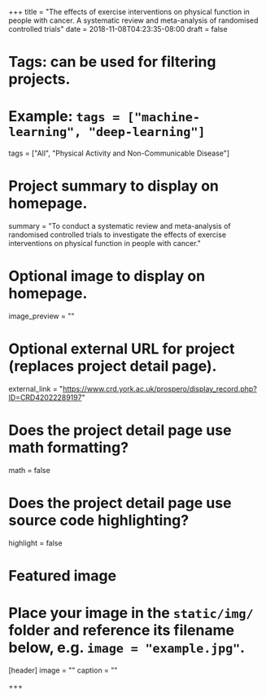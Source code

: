 +++
title = "The effects of exercise interventions on physical function in people with cancer. A systematic review and meta-analysis of randomised controlled trials"
date = 2018-11-08T04:23:35-08:00
draft = false

# Tags: can be used for filtering projects.
# Example: `tags = ["machine-learning", "deep-learning"]`
tags = ["All", "Physical Activity and Non-Communicable Disease"]

# Project summary to display on homepage.
summary = "To conduct a systematic review and meta-analysis of randomised controlled trials to investigate the effects of exercise interventions on physical function in people with cancer."

# Optional image to display on homepage.
image_preview = ""

# Optional external URL for project (replaces project detail page).
external_link = "https://www.crd.york.ac.uk/prospero/display_record.php?ID=CRD42022289197"

# Does the project detail page use math formatting?
math = false

# Does the project detail page use source code highlighting?
highlight = false

# Featured image
# Place your image in the `static/img/` folder and reference its filename below, e.g. `image = "example.jpg"`.
[header]
image = ""
caption = ""

+++
